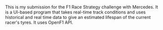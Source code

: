 This is my submission for the F1 Race Strategy challenge with Mercedes. It is a UI-based program that takes real-time track conditions and uses historical and real time data to give an estimated lifespan of the current racer's tyres. It uses OpenF1 API.
